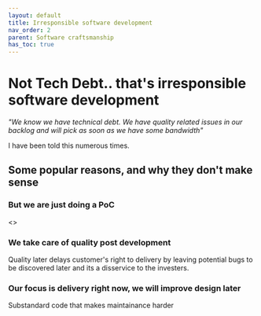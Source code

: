 ```yaml
---
layout: default
title: Irresponsible software development
nav_order: 2
parent: Software craftsmanship
has_toc: true
---
```


# Not Tech Debt.. that's irresponsible software development


*"We know we have technical debt. We have quality related issues in our backlog and will pick as soon as we have some bandwidth"* 

I have been told this numerous times.

## Some popular reasons, and why they don't make sense
 
### But we are just doing a PoC
<>
### We take care of quality post development

Quality later delays customer's right to delivery by leaving potential bugs to be discovered later and its a disservice to the investers.
### Our focus is delivery right now, we will improve design later

Substandard code that makes maintainance harder











